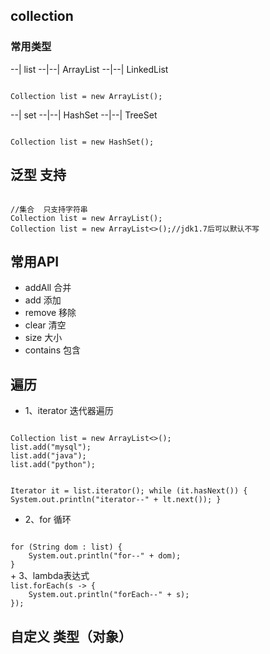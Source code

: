 
## collection
### 常用类型
--| list
--|--| ArrayList
--|--| LinkedList

<code>
Collection list = new ArrayList();
</code>

--| set
--|--| HashSet
--|--| TreeSet

<code>
Collection list = new HashSet();
</code>

## 泛型 支持
<code>
//集合  只支持字符串
Collection<String> list = new ArrayList<String>();
Collection<String> list = new ArrayList<>();//jdk1.7后可以默认不写
</code>

## 常用API
+ addAll 合并
+ add 添加
+ remove 移除
+ clear 清空
+ size 大小
+ contains 包含

## 遍历
+ 1、iterator 迭代器遍历
<code>
Collection<String> list = new ArrayList<>();
list.add("mysql");
list.add("java");
list.add("python");

Iterator<String> it = list.iterator();
while (it.hasNext()) {
    System.out.println("iterator--" + lt.next());
}
</code>
+ 2、for 循环
<code>
for (String dom : list) {
    System.out.println("for--" + dom);
}
</code>
+ 3、lambda表达式
<code>
list.forEach(s -> {
    System.out.println("forEach--" + s);
});
</code>

## 自定义 类型（对象）